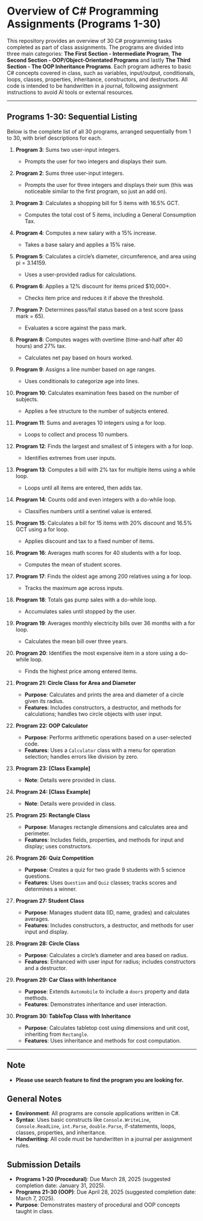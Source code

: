 # Overview of C# Programming Assignments (Programs 1-30)

This repository provides an overview of 30 C# programming tasks completed as part of class assignments. The programs are divided into three main categories: **The First Section -  Intermediate Program**, **The Second Section - OOP/Object-Orientated Programs** and lastly **The Third Section - The OOP Inheritance Programs**. Each program adheres to basic C# concepts covered in class, such as variables, input/output, conditionals, loops, classes, properties, inheritance, constructors, and destructors. All code is intended to be handwritten in a journal, following assignment instructions to avoid AI tools or external resources.

---

## Programs 1-30: Sequential Listing

Below is the complete list of all 30 programs, arranged sequentially from 1 to 30, with brief descriptions for each.

1. **Program 3**: Sums two user-input integers.  
   - Prompts the user for two integers and displays their sum.

2. **Program 2**: Sums three user-input integers.  
   - Prompts the user for three integers and displays their sum (this was noticeable similar to the first program, so just an add on).

3. **Program 3**: Calculates a shopping bill for 5 items with 16.5% GCT.  
   - Computes the total cost of 5 items, including a General Consumption Tax.

4. **Program 4**: Computes a new salary with a 15% increase.  
   - Takes a base salary and applies a 15% raise.

5. **Program 5**: Calculates a circle’s diameter, circumference, and area using pi = 3.14159.  
   - Uses a user-provided radius for calculations.

6. **Program 6**: Applies a 12% discount for items priced $10,000+.  
   - Checks item price and reduces it if above the threshold.

7. **Program 7**: Determines pass/fail status based on a test score (pass mark = 65).  
   - Evaluates a score against the pass mark.

8. **Program 8**: Computes wages with overtime (time-and-half after 40 hours) and 27% tax.  
   - Calculates net pay based on hours worked.

9. **Program 9**: Assigns a line number based on age ranges.  
   - Uses conditionals to categorize age into lines.

10. **Program 10**: Calculates examination fees based on the number of subjects.  
    - Applies a fee structure to the number of subjects entered.

11. **Program 11**: Sums and averages 10 integers using a for loop.  
    - Loops to collect and process 10 numbers.

12. **Program 12**: Finds the largest and smallest of 5 integers with a for loop.  
    - Identifies extremes from user inputs.

13. **Program 13**: Computes a bill with 2% tax for multiple items using a while loop.  
    - Loops until all items are entered, then adds tax.

14. **Program 14**: Counts odd and even integers with a do-while loop.  
    - Classifies numbers until a sentinel value is entered.

15. **Program 15**: Calculates a bill for 15 items with 20% discount and 16.5% GCT using a for loop.  
    - Applies discount and tax to a fixed number of items.

16. **Program 16**: Averages math scores for 40 students with a for loop.  
    - Computes the mean of student scores.

17. **Program 17**: Finds the oldest age among 200 relatives using a for loop.  
    - Tracks the maximum age across inputs.

18. **Program 18**: Totals gas pump sales with a do-while loop.  
    - Accumulates sales until stopped by the user.

19. **Program 19**: Averages monthly electricity bills over 36 months with a for loop.  
    - Calculates the mean bill over three years.

20. **Program 20**: Identifies the most expensive item in a store using a do-while loop.  
    - Finds the highest price among entered items.

21. **Program 21: Circle Class for Area and Diameter**  
    - **Purpose**: Calculates and prints the area and diameter of a circle given its radius.  
    - **Features**: Includes constructors, a destructor, and methods for calculations; handles two circle objects with user input.

22. **Program 22: OOP Calculator**  
    - **Purpose**: Performs arithmetic operations based on a user-selected code.  
    - **Features**: Uses a `Calculator` class with a menu for operation selection; handles errors like division by zero.

23. **Program 23: [Class Example]**  
    - **Note**: Details were provided in class.

24. **Program 24: [Class Example]**  
    - **Note**: Details were provided in class.

25. **Program 25: Rectangle Class**  
    - **Purpose**: Manages rectangle dimensions and calculates area and perimeter.  
    - **Features**: Includes fields, properties, and methods for input and display; uses constructors.

26. **Program 26: Quiz Competition**  
    - **Purpose**: Creates a quiz for two grade 9 students with 5 science questions.  
    - **Features**: Uses `Question` and `Quiz` classes; tracks scores and determines a winner.

27. **Program 27: Student Class**  
    - **Purpose**: Manages student data (ID, name, grades) and calculates averages.  
    - **Features**: Includes constructors, a destructor, and methods for user input and display.

28. **Program 28: Circle Class**  
    - **Purpose**: Calculates a circle’s diameter and area based on radius.  
    - **Features**: Enhanced with user input for radius; includes constructors and a destructor.

29. **Program 29: Car Class with Inheritance**  
    - **Purpose**: Extends `Automobile` to include a `doors` property and data methods.  
    - **Features**: Demonstrates inheritance and user interaction.

30. **Program 30: TableTop Class with Inheritance**  
    - **Purpose**: Calculates tabletop cost using dimensions and unit cost, inheriting from `Rectangle`.  
    - **Features**: Uses inheritance and methods for cost computation.

---
## Note
- **Please use search feature to find the program you are looking for.**
## General Notes
- **Environment**: All programs are console applications written in C#.
- **Syntax**: Uses basic constructs like `Console.WriteLine`, `Console.ReadLine`, `int.Parse`, `double.Parse`, if-statements, loops, classes, properties, and inheritance.
- **Handwriting**: All code must be handwritten in a journal per assignment rules.

## Submission Details
- **Programs 1-20 (Procedural)**: Due March 28, 2025 (suggested completion date: January 31, 2025).
- **Programs 21-30 (OOP)**: Due April 28, 2025 (suggested completion date: March 7, 2025).
- **Purpose**: Demonstrates mastery of procedural and OOP concepts taught in class.
